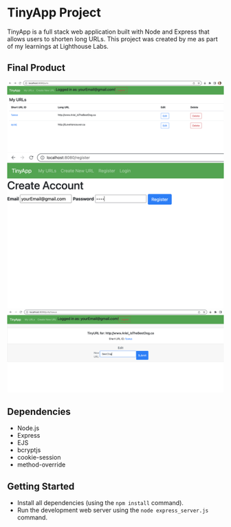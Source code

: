<!-- Good README files usually include a title of the project, a brief description, the project's dependencies and any necessary setup steps to get the project running. -->

# TinyApp Project

TinyApp is a full stack web application built with Node and Express that allows users to shorten long URLs. This project was created by me as part of my learnings at Lighthouse Labs.

## Final Product

!["screenshot of index page!"](https://github.com/JennyCarroll/tinyApp/blob/main/docs/index-page.png?raw=true)
!["screenshot of register page!"](https://github.com/JennyCarroll/tinyApp/blob/main/docs/register-page.png?raw=true)
!["screenshot of show page! (aka edit)"](https://github.com/JennyCarroll/tinyApp/blob/main/docs/show-page.png?raw=true)

## Dependencies

- Node.js
- Express
- EJS
- bcryptjs
- cookie-session
- method-override

## Getting Started

- Install all dependencies (using the `npm install` command).
- Run the development web server using the `node express_server.js` command.
